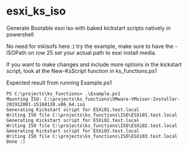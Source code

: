 # esxi_ks_iso
Generate Bootable esxi iso with baked kickstart scripts natively in powershell

No need for mkisofs here :)
try the example, make sure to have the -ISOPath on row 25 set your actual path to esxi install media.

If you want to make changes and include more options in the kickstart script, look at the New-KsScript function in ks_functions.ps1

Expected result from running Example.ps1
```
PS C:\projects\ks_functions> .\Example.ps1
Mounting ISO: C:\projects\ks_functions\VMware-VMvisor-Installer-201912001-15160138.x86_64.iso
Generating Kickstart script for ESXi01.test.local
Writing ISO file C:\projects\ks_functions\ISO\ESXi01.test.local
Generating Kickstart script for ESXi02.test.local
Writing ISO file C:\projects\ks_functions\ISO\ESXi02.test.local
Generating Kickstart script for ESXi03.test.local
Writing ISO file C:\projects\ks_functions\ISO\ESXi03.test.local
Done :)
```
